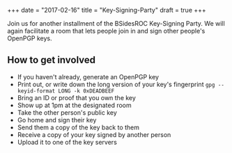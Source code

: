 +++
date = "2017-02-16"
title = "Key-Signing-Party"
draft = true
+++

Join us for another installment of the BSidesROC Key-Signing Party.
We will again facilitate a room that lets people join in and 
sign other people's OpenPGP keys. 

## How to get involved
* If you haven't already, generate an OpenPGP key
* Print out, or write down the long version of your key's fingerprint `gpg --keyid-format LONG -k 0xDEADBEEF`
* Bring an ID or proof that you own the key
* Show up at 1pm at the designated room
* Take the other person's public key
* Go home and sign their key
* Send them a copy of the key back to them
* Receive a copy of your key signed by another person
* Upload it to one of the key servers
